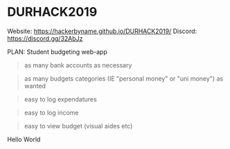 # DURHACK2019

Website: https://hackerbyname.github.io/DURHACK2019/
Discord: https://discord.gg/32AbJz

PLAN: Student budgeting web-app

> as many bank accounts as necessary

> as many budgets categories (IE "personal money" or "uni money") as wanted

> easy to log expendatures

> easy to log income

> easy to view budget (visual aides etc)

Hello World
